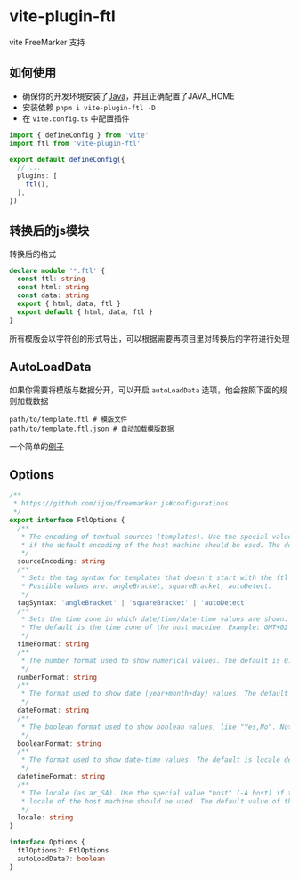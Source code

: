 # vite-plugin-ftl

vite FreeMarker 支持

## 如何使用

- 确保你的开发环境安装了[Java](https://dev.java/download/)，并且正确配置了JAVA_HOME
- 安装依赖 `pnpm i vite-plugin-ftl -D`
- 在 `vite.config.ts` 中配置插件

```ts
import { defineConfig } from 'vite'
import ftl from 'vite-plugin-ftl'

export default defineConfig({
  // ...
  plugins: [
    ftl(),
  ],
})
```

## 转换后的js模块

转换后的格式

```ts
declare module '*.ftl' {
  const ftl: string
  const html: string
  const data: string
  export { html, data, ftl }
  export default { html, data, ftl }
}
```

所有模版会以字符创的形式导出，可以根据需要再项目里对转换后的字符进行处理

## AutoLoadData

如果你需要将模版与数据分开，可以开启 `autoLoadData` 选项，他会按照下面的规则加载数据

```text
path/to/template.ftl # 模版文件
path/to/template.ftl.json # 自动加载模版数据
```

一个简单的[例子](./packages/demo)

## Options

```ts
/**
 * https://github.com/ijse/freemarker.js#configurations
 */
export interface FtlOptions {
  /**
   * The encoding of textual sources (templates). Use the special value "host"(-E host)
   * if the default encoding of the host machine should be used. The default is "ISO-8859-1".
   */
  sourceEncoding: string
  /**
   * Sets the tag syntax for templates that doesn't start with the ftl directive.
   * Possible values are: angleBracket, squareBracket, autoDetect.
   */
  tagSyntax: 'angleBracket' | 'squareBracket' | 'autoDetect'
  /**
   * Sets the time zone in which date/time/date-time values are shown.
   * The default is the time zone of the host machine. Example: GMT+02
   */
  timeFormat: string
  /**
   * The number format used to show numerical values. The default is 0.############
   */
  numberFormat: string
  /**
   * The format used to show date (year+month+day) values. The default is locale dependent.
   */
  dateFormat: string
  /**
   * The boolean format used to show boolean values, like "Yes,No". Not "true,false"; use {myBool}.
   */
  booleanFormat: string
  /**
   * The format used to show date-time values. The default is locale dependent.
   */
  datetimeFormat: string
  /**
   * The locale (as ar_SA). Use the special value "host" (-A host) if the default
   * locale of the host machine should be used. The default value of the option is en_US.
   */
  locale: string
}

interface Options {
  ftlOptions?: FtlOptions
  autoLoadData?: boolean
}
```
